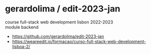 # gerardolima / edit-2023-jan

course full-stack web development lisbon 2022-2023  
module backend  

- https://github.com/gerardolima/edit-2023-jan
- https://weareedit.io/formacao/curso-full-stack-web-development-lisboa-2/